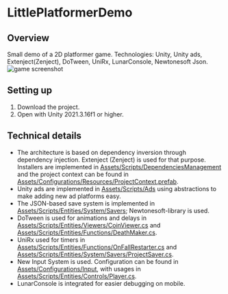 # LittlePlatformerDemo
## Overview
Small demo of a 2D platformer game. Technologies: Unity, Unity ads, Extenject(Zenject), DoTween, UniRx, LunarConsole, Newtonesoft Json.
![game screenshot](https://github.com/IcticStep/LittlePlatformerDemo/assets/59373161/6bbd3118-2142-442e-b933-be2d702f9dbe)


## Setting up
1. Download the project.
2. Open with Unity 2021.3.16f1 or higher.

## Technical details
- The architecture is based on dependency inversion through dependency injection. Extenject (Zenject) is used for that purpose. Installers are implemented in  [Assets/Scripts/DependenciesManagement](Assets/Scripts/DependenciesManagement) and the project context can be found in [Assets/Configurations/Resources/ProjectContext.prefab](Assets/Configurations/Resources/ProjectContext.prefab).
- Unity ads are implemented in [Assets/Scripts/Ads](Assets/Scripts/Ads) using abstractions to make adding new ad platforms easy.
- The JSON-based save system is implemented in [Assets/Scripts/Entities/System/Savers](Assets/Scripts/Entities/System/Savers); Newtonesoft-library is used.
- DoTween is used for animations and delays in [Assets/Scripts/Entities/Viewers/CoinViewer.cs](Assets/Scripts/Entities/Viewers/CoinViewer.cs) and [Assets/Scripts/Entities/Functions/DeathMaker.cs](Assets/Scripts/Entities/Functions/DeathMaker.cs).
- UniRx used for timers in [Assets/Scripts/Entities/Functions/OnFallRestarter.cs](Assets/Scripts/Entities/Functions/OnFallRestarter.cs) and [Assets/Scripts/Entities/System/Savers/ProjectSaver.cs](Assets/Scripts/Entities/System/Savers/ProjectSaver.cs).
- New Input System is used. Configuration can be found in [Assets/Configurations/Input](Assets/Configurations/Input), with usages in  [Assets/Scripts/Entities/Controls/Player.cs](Assets/Scripts/Entities/Controls/Player.cs).
- LunarConsole is integrated for easier debugging on mobile.
